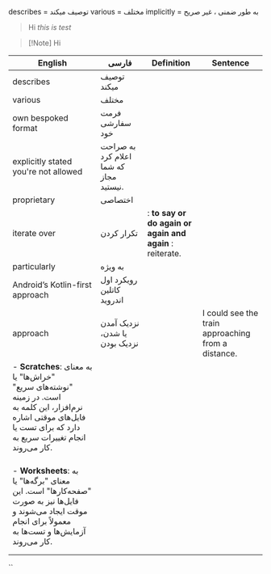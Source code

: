 describes = توصیف میکند
various = مختلف
implicitly = به طور ضمنی ، غیر صریح
 


> Hi 
> *this is test*




>[!Note] Hi




| English                                                                                                                                                                      | فارسی                                  | Definition                                               | Sentence                                           |
| ---------------------------------------------------------------------------------------------------------------------------------------------------------------------------- | -------------------------------------- | -------------------------------------------------------- | -------------------------------------------------- |
| describes                                                                                                                                                                    | توصیف میکند                            |                                                          |                                                    |
| various                                                                                                                                                                      | مختلف                                  |                                                          |                                                    |
| own bespoked format                                                                                                                                                          | فرمت سفارشی خود                        |                                                          |                                                    |
| explicitly stated you're not allowed                                                                                                                                         | به صراحت اعلام کرد که شما مجاز نیستید. |                                                          |                                                    |
| proprietary                                                                                                                                                                  | اختصاصی                                |                                                          |                                                    |
| iterate over                                                                                                                                                                 | تکرار کردن                             | : **to say or do again or again and again** : reiterate. |                                                    |
| particularly<br>                                                                                                                                                             | به ویژه                                |                                                          |                                                    |
| Android’s Kotlin-first approach                                                                                                                                              | رویکرد اول کاتلین اندروید              |                                                          |                                                    |
| approach                                                                                                                                                                     | نزدیک آمدن یا شدن، نزدیک بودن<br>      |                                                          | I could see the train approaching from a distance. |
| - **Scratches**: به معنای "خراش‌ها" یا "نوشته‌های سریع" است. در زمینه نرم‌افزار، این کلمه به فایل‌های موقتی اشاره دارد که برای تست یا انجام تغییرات سریع به کار می‌روند.<br> |                                        |                                                          |                                                    |
| <br>- **Worksheets**: به معنای "برگه‌ها" یا "صفحه‌کارها" است. این فایل‌ها نیز به صورت موقت ایجاد می‌شوند و معمولاً برای انجام آزمایش‌ها و تست‌ها به کار می‌روند.             |                                        |                                                          |                                                    |
|                                                                                                                                                                              |                                        |                                                          |                                                    |
|                                                                                                                                                                              |                                        |                                                          |                                                    |
``
